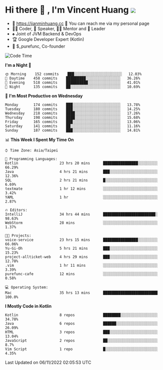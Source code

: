 # Hi there 👋 , I'm Vincent Huang ![](https://komarev.com/ghpvc/?username=Jian-Min-Huang)
- 💎 https://jianminhuang.cc 🙋 You can reach me via my personal page
- 👨‍💻 Coder, 🎤 Speaker, 👨‍🏫 Mentor and 🚀 Leader
- ♠️ Joint of JVM Backend & DevOps
- 🏆 Google Developer Expert (Kotlin)
- 💼 $_purefunc, Co-founder

<!--START_SECTION:waka-->
![Code Time](http://img.shields.io/badge/Code%20Time-1%2C172%20hrs%209%20mins-blue)

**I'm a Night 🦉** 

```text
🌞 Morning    152 commits    ███░░░░░░░░░░░░░░░░░░░░░░   12.03% 
🌆 Daytime    458 commits    █████████░░░░░░░░░░░░░░░░   36.26% 
🌃 Evening    518 commits    ██████████░░░░░░░░░░░░░░░   41.01% 
🌙 Night      135 commits    ██░░░░░░░░░░░░░░░░░░░░░░░   10.69%

```
📅 **I'm Most Productive on Wednesday** 

```text
Monday       174 commits    ███░░░░░░░░░░░░░░░░░░░░░░   13.78% 
Tuesday      180 commits    ███░░░░░░░░░░░░░░░░░░░░░░   14.25% 
Wednesday    218 commits    ████░░░░░░░░░░░░░░░░░░░░░   17.26% 
Thursday     198 commits    ████░░░░░░░░░░░░░░░░░░░░░   15.68% 
Friday       165 commits    ███░░░░░░░░░░░░░░░░░░░░░░   13.06% 
Saturday     141 commits    ██░░░░░░░░░░░░░░░░░░░░░░░   11.16% 
Sunday       187 commits    ███░░░░░░░░░░░░░░░░░░░░░░   14.81%

```


📊 **This Week I Spent My Time On** 

```text
⌚︎ Time Zone: Asia/Taipei

💬 Programming Languages: 
Kotlin                   23 hrs 20 mins      ████████████████░░░░░░░░░   66.29% 
Java                     4 hrs 21 mins       ███░░░░░░░░░░░░░░░░░░░░░░   12.36% 
SQL                      2 hrs 21 mins       █░░░░░░░░░░░░░░░░░░░░░░░░   6.69% 
textmate                 1 hr 12 mins        ░░░░░░░░░░░░░░░░░░░░░░░░░   3.42% 
YAML                     1 hr                ░░░░░░░░░░░░░░░░░░░░░░░░░   2.87%

🔥 Editors: 
IntelliJ                 34 hrs 44 mins      ████████████████████████░   98.63% 
WebStorm                 28 mins             ░░░░░░░░░░░░░░░░░░░░░░░░░   1.37%

🐱‍💻 Projects: 
voice-service            23 hrs 15 mins      ████████████████░░░░░░░░░   66.06% 
Yu-Gi-Oh                 5 hrs 21 mins       ███░░░░░░░░░░░░░░░░░░░░░░   15.23% 
project-allticket-web    4 hrs 29 mins       ███░░░░░░░░░░░░░░░░░░░░░░   12.78% 
.vim                     1 hr 11 mins        ░░░░░░░░░░░░░░░░░░░░░░░░░   3.39% 
purefunc-cafe            12 mins             ░░░░░░░░░░░░░░░░░░░░░░░░░   0.58%

💻 Operating System: 
Mac                      35 hrs 13 mins      █████████████████████████   100.0%

```

**I Mostly Code in Kotlin** 

```text
Kotlin                   8 repos             ████████░░░░░░░░░░░░░░░░░   34.78% 
Java                     6 repos             ██████░░░░░░░░░░░░░░░░░░░   26.09% 
HTML                     3 repos             ███░░░░░░░░░░░░░░░░░░░░░░   13.04% 
JavaScript               2 repos             ██░░░░░░░░░░░░░░░░░░░░░░░   8.7% 
Vim Script               1 repo              █░░░░░░░░░░░░░░░░░░░░░░░░   4.35%

```



 Last Updated on 06/11/2022 02:05:53 UTC
<!--END_SECTION:waka-->
